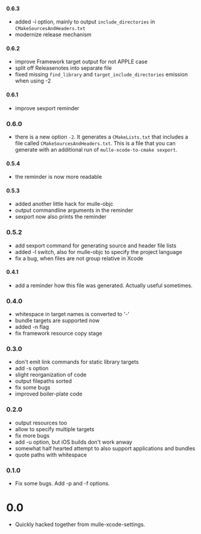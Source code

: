 #### 0.6.3

* added -i option, mainly to output `include_directories` in `CMakeSourcesAndHeaders.txt`
* modernize release mechanism

#### 0.6.2

* improve Framework target output for not APPLE case
* split off Releasenotes into separate file
* fixed missing `find_library` and `target_include_directories` emission when using -2

#### 0.6.1

* improve sexport reminder

### 0.6.0

* there is a new option `-2`. It generates a `CMakeLists.txt` that includes
a file called `CMakeSourcesAndHeaders.txt`. This is a file that you can generate
with an additional run of `mulle-xcode-to-cmake sexport`.

#### 0.5.4

* the reminder is now more readable

#### 0.5.3

* added another little hack for mulle-objc
* output commandline arguments in the reminder
* sexport now also prints the reminder

### 0.5.2

* add sexport command for generating source and header file lists
* added -l switch, also for mulle-objc to specify the project language
* fix a bug, when files are not group relative in Xcode

#### 0.4.1

* add a reminder how this file was generated. Actually useful sometimes.

### 0.4.0

* whitespace in target names is converted to '-'
* bundle targets are supported now
* added -n flag
* fix framework resource copy stage


### 0.3.0

* don't emit link commands for static library targets
* add -s option
* slight reorganization of code
* output filepaths sorted
* fix some bugs
* improved boiler-plate code


### 0.2.0

* output resources too
* allow to specify multiple targets
* fix more bugs
* add -u option, but iOS builds don't work anway
* somewhat half hearted attempt to also support applications and bundles
* quote paths with whitespace

### 0.1.0

* Fix some bugs. Add -p and -f options.


# 0.0

* Quickly hacked together from mulle-xcode-settings.
